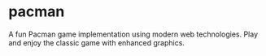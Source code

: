 # pacman
A fun Pacman game implementation using modern web technologies. 
Play and enjoy the classic game with enhanced graphics.

